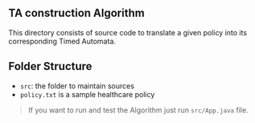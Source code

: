 ## TA construction Algorithm

This directory consists of source code to translate a given policy into its corresponding Timed Automata.

## Folder Structure


- `src`: the folder to maintain sources
- `policy.txt` is a sample healthcare policy

> If you want to run and test the Algorithm just run `src/App.java` file.


